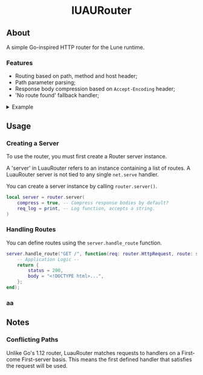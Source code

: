 <!-- markdownlint-disable MD041 -->
<!-- markdownlint-disable MD033 -->
<!-- markdownlint-disable MD001 -->

<div align="center">

# lUAURouter

</div>

## About

A simple Go-inspired HTTP router for the Lune runtime.

### Features

* Routing based on path, method and host header;
* Path parameter parsing;
* Response body compression based on `Accept-Encoding` header;
* 'No route found' fallback handler;

<details>

<summary>Example</summary>

```lua
local router = require("./luau_router");

local server = router.server({ log = print, });

server.handle_route("GET /", function(req)
    return "Hello from Router!";
end);

server.handle_route("GET /forbidden", function(req)
    return { status = 403 };
end);

server.handle_route("GET /custom/{body}", function(req)
    return {
        body = `Hello from {req.params.body}`, 
        compress = true,
    };
end);

server.handle_404(function()
    return { status = 404, body = "Sorry, no route." };
end);

server.start(8080);
server.keep_alive();
```

</details>

## Usage

### Creating a Server

To use the router, you must first create a Router server instance.

A 'server' in LuauRouter refers to an instance containing a list of routes. A LuauRouter server is not tied to any single `net.serve` handler.

You can create a server instance by calling `router.server()`.

```lua
local server = router.server(
    compress = true, -- Compress response bodies by default?
    req_log = print, -- Log function, accepts a string.
)
```

### Handling Routes

You can define routes using the `server.handle_route` function.

```lua
server.handle_route("GET /", function(req: router.HttpRequest, route: string): router.HttpResponse
    -- Application Logic --
    return {
        status = 200,
        body = "<!DOCTYPE html>...",
    };
end);
```

### aa

## Notes

### Conflicting Paths

Unlike Go's 1.12 router, LuauRouter matches requests to handlers on a First-come First-server basis. This means the first defined handler that satisfies the request will be used.
